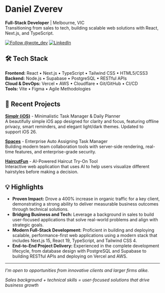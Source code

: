 # Daniel Zverev

**Full-Stack Developer** | Melbourne, VIC  
Transitioning from sales to tech, building scalable web solutions with React, Next.js, and TypeScript.

[![Follow @wote_dev](https://img.shields.io/badge/Follow_@wote_dev-F7F7F7?style=plastic&logo=x&logoColor=black)](https://x.com/wote_dev) [![LinkedIn](https://img.shields.io/badge/LinkedIn-0077B5?style=plastic&logo=linkedin&logoColor=white)](https://linkedin.com/in/daniel-zverev)

## 🛠️ Tech Stack

**Frontend:** React • Next.js • TypeScript • Tailwind CSS • HTML5/CSS3  
**Backend:** Node.js • Supabase • PostgreSQL • RESTful APIs  
**Cloud & DevOps:** Vercel • AWS • Cloudflare • Git/GitHub • CI/CD  
**Tools:** Vite • Figma • Agile Methodologies

## 🚀 Recent Projects

**[Simplr (iOS)](https://apps.apple.com/us/app/simplr-minimal-to-do-app/id6748098464)** - Minimalistic Task Manager & Daily Planner  
A beautifully simple iOS app designed for clarity and focus, featuring offline privacy, smart reminders, and elegant light/dark themes. Updated to support iOS 26.

**[Spaces](https://web.simplr-app.com)** - Enterprise Auto Assigning Task Manager  
Building modern team collaboration tools with server-side rendering, real-time features, and enterprise-grade security.

**[HaircutFun](https://haircutfun.com)** - AI-Powered Haircut Try-On Tool  
Interactive web application that uses AI to help users visualize different hairstyles before making a decision.

## 💡 Highlights

- **Proven Impact:** Drove a 400% increase in organic traffic for a key client, demonstrating a strong ability to deliver measurable business outcomes through technical solutions.
- **Bridging Business and Tech:** Leverage a background in sales to build user-focused applications that solve real-world problems and align with strategic goals.
- **Modern Full-Stack Development:** Proficient in building and deploying scalable, performance-first web applications using a modern stack that includes Next.js 15, React 19, TypeScript, and Tailwind CSS 4.
- **End-to-End Project Delivery:** Experienced in the complete development lifecycle, from database design with PostgreSQL and Supabase to building RESTful APIs and deploying on Vercel and AWS.

---

_I'm open to opportunities from innovative clients and larger firms alike._

_Sales background + technical skills = user-focused solutions that drive business growth_
